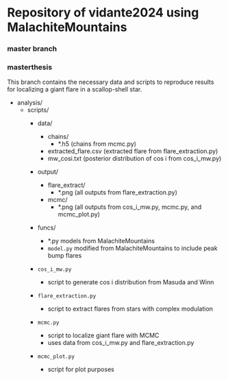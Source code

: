 # Repository of vidante2024 using MalachiteMountains

### master branch

### masterthesis

This branch contains the necessary data and scripts to reproduce results for localizing a giant flare in a scallop-shell star.

- analysis/
  - scripts/
    - data/
      - chains/
        - *.h5 (chains from mcmc.py)
      - extracted_flare.csv (extracted flare from flare_extraction.py)
      - mw_cosi.txt (posterior distribution of cos i from cos_i_mw.py)

    - output/
      - flare_extract/
        - *.png (all outputs from flare_extraction.py)
      - mcmc/
        - *.png (all outputs from cos_i_mw.py, mcmc.py, and mcmc_plot.py)
        
    - funcs/
      - *.py models from MalachiteMountains
      - `model.py` modified from MalachiteMountains to include peak bump flares

    - `cos_i_mw.py` 
      - script to generate cos i distribution from Masuda and Winn
    - `flare_extraction.py`
      - script to extract flares from stars with complex modulation
    - `mcmc.py`
      - script to localize giant flare with MCMC
      - uses data from cos_i_mw.py and flare_extraction.py
    - `mcmc_plot.py`
      - script for plot purposes
    

